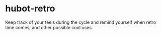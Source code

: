 # hubot-retro
Keep track of your feels during the cycle and remind yourself when retro time comes, and other possible cool uses.
